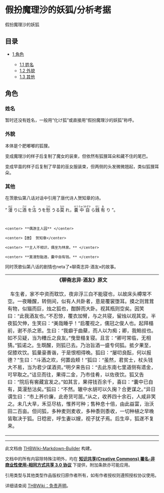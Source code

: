 # 假扮魔理沙的妖狐/分析考据

<!-- source html: G:\repos\THBWiki-Markdown-Builder\THBWikiMarkdown\Temp\main\e\ef\ns0%3A%E5%81%87%E6%89%AE%E9%AD%94%E7%90%86%E6%B2%99%E7%9A%84%E5%A6%96%E7%8B%90%2F%E5%88%86%E6%9E%90%E8%80%83%E6%8D%AE.html -->

假扮魔理沙的妖狐

## 目录

- [1 角色](#角色)

  - [1.1 姓名](#姓名)
  - [1.2 外貌](#外貌)
  - [1.3 其他](#其他)







## 角色
### 姓名
  
暂时还没有姓名，一般用“化け狐”或直接用“假扮魔理沙的妖狐”称呼。
  

### 外貌
  
本体是个肥嘟嘟的狐狸。
  
变成魔理沙的样子后复制了魔女的装束，但依然有狐狸耳朵和藏不住的尾巴。
  
变成早苗的样子后复制了早苗的巫女服装束，但两侧的头发微微翘起，类似狐狸耳朵。
  

### 其他
  
在茨歌仙第八话对话中引用了唐代诗人贺知章的诗。
  


  
“ <ruby lang="ja"><rb>漫</rb><rp> (</rp><rt>みだ</rt><rp>) </rp></ruby>
りに<ruby lang="ja"><rb>酒</rb><rp> (</rp><rt>さけ</rt><rp>) </rp></ruby>
を<ruby lang="ja"><rb>沽</rb><rp> (</rp><rt>か</rt><rp>) </rp></ruby>
うを<ruby lang="ja"><rb>愁</rb><rp> (</rp><rt>うれ</rt><rp>) </rp></ruby>
うる<ruby lang="ja"><rb>莫</rb><rp> (</rp><rt>なか</rt><rp>) </rp></ruby>
れ，<ruby lang="ja"><rb>嚢</rb><rp> (</rp><rt>のう</rt><rp>) </rp></ruby>
<ruby lang="ja"><rb>中</rb><rp> (</rp><rt>ちゅう</rt><rp>) </rp></ruby>
<ruby lang="ja"><rb>自</rb><rp> (</rp><rt>みずか</rt><rp>) </rp></ruby>
ら<ruby lang="ja"><rb>銭</rb><rp> (</rp><rt>ぜに</rt><rp>) </rp></ruby>
<ruby lang="ja"><rb>有</rb><rp> (</rp><rt>あ</rt><rp>) </rp></ruby>
り ”。
  



```
  

<center> **偶游主人园** </center>  

<center>【唐】 贺知章</center>  

<center> **主人不相识，偶坐为林泉。** </center>  

<center> **莫漫愁酤酒，囊中自有钱。** </center>
```

  
同时茨歌仙第八话的剧情也neta了«聊斋志异·酒友»的故事。
  


<table>

<tbody><tr>
<th>《聊斋志异·酒友》原文
</th></tr>
<tr>
<td><div class="poem">
<p>&#160;&#160;车生者，家不中资而耽饮，夜非浮三白不能寝也，以故床头樽常不空。一夜睡醒，转侧间，似有人共卧者，意是覆裳堕耳。摸之则茸茸有物，似猫而巨，烛之狐也，酣醉而大卧。视其瓶则空矣。因笑曰：“此我酒友也。”不忍惊，覆衣加臂，与之共寝，留烛以观其变。半夜狐欠伸，生笑曰：“美哉睡乎！”启覆视之，儒冠之俊人也。起拜榻前，谢不杀之恩。生曰：“我癖于曲蘖，而人以为痴；卿，我鲍叔也。如不见疑，当为糟丘之良友。”曳登榻复寝。且言：“卿可常临，无相猜。”狐诺之。生既醒，则狐已去。乃治旨酒一盛专伺狐。抵夕果至，促膝欢饮。狐量豪善谐，于是恨相得晚。狐曰：“屡叨良酝，何以报德？”生曰：“斗酒之欢，何置齿颊！”狐曰：“虽然，君贫士，杖头钱大不易，当为君少谋酒资。”明夕来告曰：“去此东南七里道侧有遗金，可早取之。”诘旦而往，果得二金，乃市佳肴，以佐夜饮。狐又告曰：“院后有窖藏宜发之。”如其言，果得钱百余千，喜曰：“囊中已自有，莫漫愁沽矣。”狐曰：“不然。辙中水胡可以久掬？合更谋之。”异日谓生曰：“市上荞价廉，此奇货可居。”从之，收荞四十余石，人咸非笑之。未几大旱，禾豆尽枯，惟荞可种；售种息十倍，由此益富，治沃田二百亩。但问狐，多种麦则麦收，多种黍则黍收，一切种植之早晚皆取决于狐。日稔密，呼生妻以嫂，视子犹子焉。后生卒，狐遂不复来。
</p>
</div>
</td></tr></tbody></table>






---

此文档由 [THBWiki-Markdown-Builder](https://github.com/Delsin-Yu/THBWiki-Markdown-Builder) 构建。

文档中的所有内容除特殊注明外，均在 [**知识共享(Creative Commons) 署名-非商业性使用-相同方式共享 3.0 协议**](https://creativecommons.org/licenses/by-sa/3.0/deed.zh-hans) 下提供，附加条款亦可能应用。

引用类型与其他类型作品版权归原作者所有，如有作者授权则遵照授权协议使用。

详细请查阅 [THBWiki：免责声明](https://thbwiki.cc/THBWiki:%E5%85%8D%E8%B4%A3%E5%A3%B0%E6%98%8E)。

